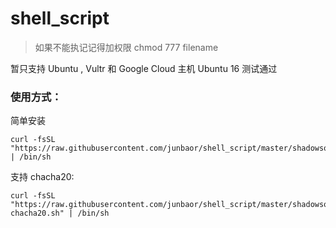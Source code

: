 # shell_script

> 如果不能执记记得加权限
chmod 777 filename  

暂只支持 Ubuntu , Vultr 和 Google Cloud 主机 Ubuntu 16 测试通过

### 使用方式：

简单安装
```
curl -fsSL "https://raw.githubusercontent.com/junbaor/shell_script/master/shadowsocks.sh" | /bin/sh
```

支持 chacha20:
```
curl -fsSL "https://raw.githubusercontent.com/junbaor/shell_script/master/shadowsocks-chacha20.sh" | /bin/sh
```

